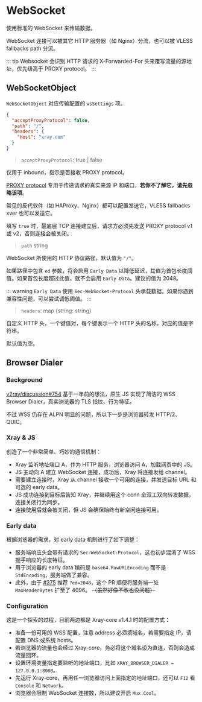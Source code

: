 # WebSocket

使用标准的 WebSocket 来传输数据。

WebSocket 连接可以被其它 HTTP 服务器（如 Nginx）分流，也可以被 VLESS fallbacks path 分流。

::: tip
Websocket 会识别 HTTP 请求的 X-Forwarded-For 头来覆写流量的源地址，优先级高于 PROXY protocol。
:::

## WebSocketObject

`WebSocketObject` 对应传输配置的 `wsSettings` 项。

```json
{
  "acceptProxyProtocol": false,
  "path": "/",
  "headers": {
    "Host": "xray.com"
  }
}
```

> `acceptProxyProtocol`: true | false

仅用于 inbound，指示是否接收 PROXY protocol。

[PROXY protocol](https://www.haproxy.org/download/2.2/doc/proxy-protocol.txt) 专用于传递请求的真实来源 IP 和端口，**若你不了解它，请先忽略该项**。

常见的反代软件（如 HAProxy、Nginx）都可以配置发送它，VLESS fallbacks xver 也可以发送它。

填写 `true` 时，最底层 TCP 连接建立后，请求方必须先发送 PROXY protocol v1 或 v2，否则连接会被关闭。

> `path` string

WebSocket 所使用的 HTTP 协议路径，默认值为 `"/"`。

如果路径中包含 `ed` 参数，将会启用 `Early Data` 以降低延迟，其值为首包长度阈值。如果首包长度超过此值，就不会启用 `Early Data`。建议的值为 2048。

::: warning
`Early Data` 使用 `Sec-WebSocket-Protocol` 头承载数据。如果你遇到兼容性问题，可以尝试调低阈值。
:::

> `headers`: map \{string: string\}

自定义 HTTP 头，一个键值对，每个键表示一个 HTTP 头的名称，对应的值是字符串。

默认值为空。

## Browser Dialer <Badge text="BETA" type="warning"/>

### Background

[v2ray/discussion#754](https://github.com/v2ray/discussion/issues/754#issuecomment-647934994) 基于一年前的想法，原生 JS 实现了简洁的 WSS Browser Dialer，真实浏览器的 TLS 指纹、行为特征。

不过 WSS 仍存在 ALPN 明显的问题，所以下一步是浏览器转发 HTTP/2、QUIC。

### Xray & JS

创造了一个非常简单、巧妙的通信机制：

- Xray 监听地址端口 A，作为 HTTP 服务，浏览器访问 A，加载网页中的 JS。
- JS 主动向 A 建立 WebSocket 连接，成功后，Xray 将连接发给 channel。
- 需要建立连接时，Xray 从 channel 接收一个可用的连接，并发送目标 URL 和可选的 early data。
- JS 成功连接到目标后告知 Xray，并继续用这个 conn 全双工双向转发数据，连接关闭行为同步。
- 连接使用后就会被关闭，但 JS 会确保始终有新空闲连接可用。

### Early data

根据浏览器的需求，对 early data 机制进行了如下调整：

- 服务端响应头会带有请求的 `Sec-WebSocket-Protocol`，这也初步混淆了 WSS 握手响应的长度特征。
- 用于浏览器的 early data 编码是 `base64.RawURLEncoding` 而不是 `StdEncoding`，服务端做了兼容。
- 此外，由于 [#375](https://github.com/XTLS/Xray-core/pull/375) 推荐 `?ed=2048`，这个 PR 顺便将服务端一处 `MaxHeaderBytes` 扩至了 4096。 ~~（虽然好像不改也没问题）~~

### Configuration <Badge text="v1.4.1" type="warning"/>

这是一个探索的过程，目前两边都是 Xray-core v1.4.1 时的配置方式：

- 准备一份可用的 WSS 配置，注意 address 必须填域名，若需要指定 IP，请配置 DNS 或系统 hosts。
- 若浏览器的流量也会经过 Xray-core，务必将这个域名设为直连，否则会造成流量回环。
- 设置环境变量指定要监听的地址端口，比如 `XRAY_BROWSER_DIALER = 127.0.0.1:8080`。
- 先运行 Xray-core，再用任一浏览器访问上面指定的地址端口，还可以 `F12` 看 `Console` 和 `Network`。
- 浏览器会限制 WebSocket 连接数，所以建议开启 `Mux.Cool`。


